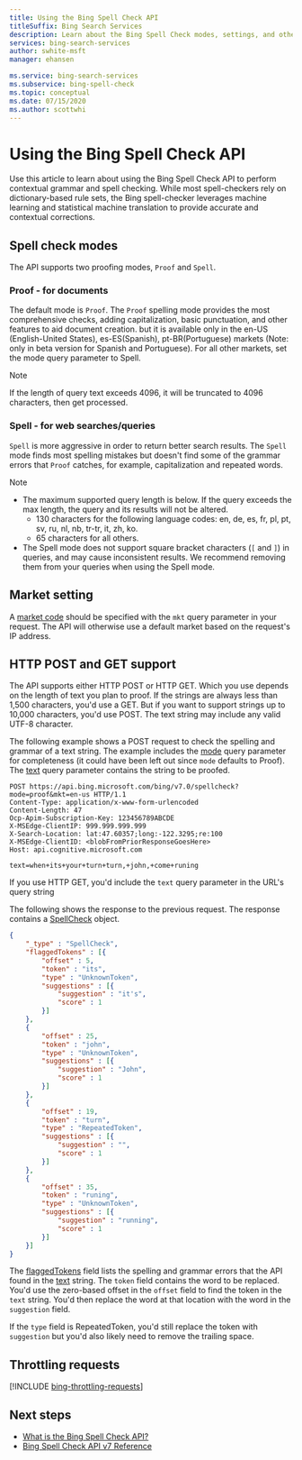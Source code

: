```yaml
---
title: Using the Bing Spell Check API
titleSuffix: Bing Search Services
description: Learn about the Bing Spell Check modes, settings, and other information relating to the API.
services: bing-search-services
author: swhite-msft
manager: ehansen

ms.service: bing-search-services
ms.subservice: bing-spell-check
ms.topic: conceptual
ms.date: 07/15/2020
ms.author: scottwhi
---
```


# Using the Bing Spell Check API

Use this article to learn about using the Bing Spell Check API to perform contextual grammar and spell checking. While most spell-checkers rely on dictionary-based rule sets, the Bing spell-checker leverages machine learning and statistical machine translation to provide accurate and contextual corrections. 

## Spell check modes

The API supports two proofing modes, `Proof` and `Spell`. 

### Proof - for documents 

The default mode is `Proof`. The `Proof` spelling mode provides the most comprehensive checks,  adding capitalization, basic punctuation, and other features to aid document creation. but it is available only in the en-US (English-United States), es-ES(Spanish), pt-BR(Portuguese) markets (Note: only in beta version for Spanish and Portuguese). For all other markets, set the mode query parameter to Spell. 

> [!NOTE]
> If the length of query text exceeds 4096, it will be truncated to 4096 characters, then get processed. 

### Spell -  for web searches/queries

`Spell` is more aggressive in order to return better search results. The `Spell` mode finds most spelling mistakes but doesn't find some of the grammar errors that `Proof` catches, for example, capitalization and repeated words.

> [!NOTE]
> * The maximum supported query length is below. If the query exceeds the max length, the query and its results will not be altered.
>    * 130 characters for the following language codes: en, de, es, fr, pl, pt, sv, ru, nl, nb, tr-tr, it, zh, ko. 
>    * 65 characters for all others.
> * The Spell mode does not support square bracket characters (`[` and `]`) in queries, and may cause inconsistent results. We recommend removing them from your queries when using the Spell mode.

## Market setting

A [market code](../reference/market-codes.md) should be specified with the `mkt` query parameter in your request. The API will otherwise use a default market based on the request's IP address.


## HTTP POST and GET support

The API supports either HTTP POST or HTTP GET. Which you use depends on the length of text you plan to proof. If the strings are always less than 1,500 characters, you'd use a GET. But if you want to support strings up to 10,000 characters, you'd use POST. The text string may include any valid UTF-8 character.

The following example shows a POST request to check the spelling and grammar of a text string. The example includes the [mode](../reference/query-parameters.md#mode) query parameter for completeness (it could have been left out since `mode` defaults to Proof). The [text](../reference/query-parameters.md#text) query parameter contains the string to be proofed.
  
```  
POST https://api.bing.microsoft.com/bing/v7.0/spellcheck?mode=proof&mkt=en-us HTTP/1.1  
Content-Type: application/x-www-form-urlencoded  
Content-Length: 47  
Ocp-Apim-Subscription-Key: 123456789ABCDE  
X-MSEdge-ClientIP: 999.999.999.999  
X-Search-Location: lat:47.60357;long:-122.3295;re:100  
X-MSEdge-ClientID: <blobFromPriorResponseGoesHere>  
Host: api.cognitive.microsoft.com  
 
text=when+its+your+turn+turn,+john,+come+runing  
``` 

If you use HTTP GET, you'd include the `text` query parameter in the URL's query string
  
The following shows the response to the previous request. The response contains a [SpellCheck](../reference/response-objects.md#spellcheck) object. 
  
```json
{  
    "_type" : "SpellCheck",  
    "flaggedTokens" : [{  
        "offset" : 5,  
        "token" : "its",  
        "type" : "UnknownToken",  
        "suggestions" : [{  
            "suggestion" : "it's",  
            "score" : 1  
        }]  
    },  
    {  
        "offset" : 25,  
        "token" : "john",  
        "type" : "UnknownToken",  
        "suggestions" : [{  
            "suggestion" : "John",  
            "score" : 1  
        }]  
    },  
    {  
        "offset" : 19,  
        "token" : "turn",  
        "type" : "RepeatedToken",  
        "suggestions" : [{  
            "suggestion" : "",  
            "score" : 1  
        }]  
    },  
    {  
        "offset" : 35,  
        "token" : "runing",  
        "type" : "UnknownToken",  
        "suggestions" : [{  
            "suggestion" : "running",  
            "score" : 1  
        }]  
    }]  
}  
```  
  
The [flaggedTokens](../reference/response-objects.md#flaggedtokens) field lists the spelling and grammar errors that the API found in the [text](../reference/query-parameters.md#text) string. The `token` field contains the word to be replaced. You'd use the zero-based offset in the `offset` field to find the token in the `text` string. You'd then replace the word at that location with the word in the `suggestion` field. 

If the `type` field is RepeatedToken, you'd still replace the token with `suggestion` but you'd also likely need to remove the trailing space.

## Throttling requests

[!INCLUDE [bing-throttling-requests](../../../includes/bing-throttling-requests.md)]

## Next steps

- [What is the Bing Spell Check API?](../overview.md)
- [Bing Spell Check API v7 Reference](../reference/endpoints.md)
